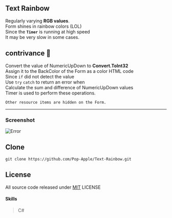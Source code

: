 ## Text Rainbow

Regularly varying **RGB values**.  
Form shines in rainbow colors (LOL)  
Since the **`Timer`** is running at high speed  
It may be very slow in some cases.  

## contrivance 🤔

Convert the value of NumericUpDown to **Convert.ToInt32**  
Assign it to the BackColor of the Form as a color HTML code  
Since `if` did not detect the value  
Use `try` `catch` to return an error when  
Calculate the sum and difference of NumericUpDown values  
Timer is used to perform these operations. 
```
Other resource items are hidden on the Form.  
```

---

### Screenshot

<img src="" alt="Error">

## Clone

```
git clone https://github.com/Pop-Apple/Text-Rainbow.git
```

## License

All source code released under [MIT](https://github.com/Pop-Apple/Text-Rainbow/blob/master/LICENSE) LICENSE

#### Skills

> C#
